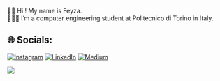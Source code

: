 
👋🏻 Hi ! My name is Feyza.<br>👩🏻‍🎓 I’m a computer engineering student at Politecnico di Torino in Italy.<br>


## 🌐 Socials:
[![Instagram](https://img.shields.io/badge/Instagram-%23E4405F.svg?logo=Instagram&logoColor=white)](https://instagram.com/https://www.instagram.com/feyzafacan/) [![LinkedIn](https://img.shields.io/badge/LinkedIn-%230077B5.svg?logo=linkedin&logoColor=white)](https://www.linkedin.com/in/feyza-afacan-3837161b0/) [![Medium](https://img.shields.io/badge/Medium-12100E?logo=medium&logoColor=white)](https://medium.com/@feyzafacan) 


![](https://github-readme-stats.vercel.app/api/top-langs/?username=feyzafacan&theme=dark&hide_border=false&include_all_commits=false&count_private=false&layout=compact)


<!-- Proudly created with GPRM ( https://gprm.itsvg.in ) -->
